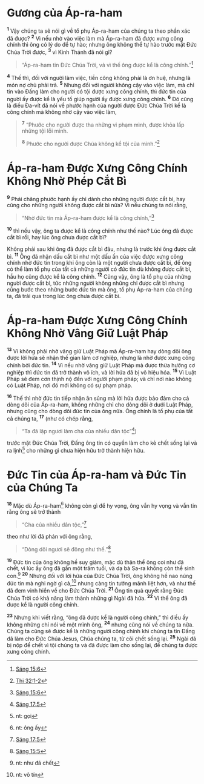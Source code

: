 # Gương của Áp-ra-ham
<sup><b>1</b></sup> Vậy chúng ta sẽ nói gì về tổ phụ Áp-ra-ham của chúng ta theo phần xác đã được? <sup><b>2</b></sup> Vì nếu nhờ vào việc làm mà Áp-ra-ham đã được xưng công chính thì ông có lý do để tự hào; nhưng ông không thể tự hào trước mặt Ðức Chúa Trời được, <sup><b>3</b></sup> vì Kinh Thánh đã nói gì?


> “Áp-ra-ham tin Ðức Chúa Trời, và vì thế ông được kể là công chính.”[^1@-8118ff07-b126-4a00-ac51-6724d6f3dc64]
>

<sup><b>4</b></sup> Thế thì, đối với người làm việc, tiền công không phải là ơn huệ, nhưng là món nợ chủ phải trả. <sup><b>5</b></sup> Nhưng đối với người không cậy vào việc làm, mà chỉ tin vào Ðấng làm cho người có tội được xưng công chính, thì đức tin của người ấy được kể là yếu tố giúp người ấy được xưng công chính. <sup><b>6</b></sup> Ðó cũng là điều Ða-vít đã nói về phước hạnh của người được Ðức Chúa Trời kể là công chính mà không nhờ cậy vào việc làm,


> <sup><b>7</b></sup> “Phước cho người được tha những vi phạm mình, được khỏa lấp những tội lỗi mình.
> 
> <sup><b>8</b></sup> Phước cho người được Chúa không kể tội của mình.”[^2@-8118ff07-b126-4a00-ac51-6724d6f3dc64]
>


# Áp-ra-ham Ðược Xưng Công Chính Không Nhờ Phép Cắt Bì
<sup><b>9</b></sup> Phải chăng phước hạnh ấy chỉ dành cho những người được cắt bì, hay cũng cho những người không được cắt bì nữa? Vì nếu chúng ta nói rằng,


> “Nhờ đức tin mà Áp-ra-ham được kể là công chính,”[^3@-8118ff07-b126-4a00-ac51-6724d6f3dc64]
>

<sup><b>10</b></sup> thì nếu vậy, ông ta được kể là công chính như thế nào? Lúc ông đã được cắt bì rồi, hay lúc ông chưa được cắt bì?

Không phải sau khi ông đã được cắt bì đâu, nhưng là trước khi ông được cắt bì. <sup><b>11</b></sup> Ông đã nhận dấu cắt bì như một dấu ấn của việc được xưng công chính nhờ đức tin trong khi ông còn là một người chưa được cắt bì, để ông có thể làm tổ phụ của tất cả những người có đức tin dù không được cắt bì, hầu họ cũng được kể là công chính. <sup><b>12</b></sup> Cũng vậy, ông là tổ phụ của những người được cắt bì, tức những người không những chỉ được cắt bì nhưng cũng bước theo những bước đức tin mà ông, tổ phụ Áp-ra-ham của chúng ta, đã trải qua trong lúc ông chưa được cắt bì.


# Áp-ra-ham Ðược Xưng Công Chính Không Nhờ Vâng Giữ Luật Pháp
<sup><b>13</b></sup> Vì không phải nhờ vâng giữ Luật Pháp mà Áp-ra-ham hay dòng dõi ông được lời hứa sẽ nhận thế gian làm cơ nghiệp, nhưng là nhờ được xưng công chính bởi đức tin. <sup><b>14</b></sup> Vì nếu nhờ vâng giữ Luật Pháp mà được thừa hưởng cơ nghiệp thì đức tin đã trở thành vô ích, và lời hứa đã bị vô hiệu hóa. <sup><b>15</b></sup> Vì Luật Pháp sẽ đem cơn thịnh nộ đến với người phạm pháp; và chỉ nơi nào không có Luật Pháp, nơi đó mới không có sự phạm pháp.

<sup><b>16</b></sup> Thế thì nhờ đức tin tiếp nhận ân sủng mà lời hứa được bảo đảm cho cả dòng dõi của Áp-ra-ham, không những chỉ cho dòng dõi ở dưới Luật Pháp, nhưng cũng cho dòng dõi đức tin của ông nữa. Ông chính là tổ phụ của tất cả chúng ta, <sup><b>17</b></sup> (như có chép rằng,


> “Ta đã lập ngươi làm cha của nhiều dân tộc”[^4@-8118ff07-b126-4a00-ac51-6724d6f3dc64])
>

trước mặt Ðức Chúa Trời, Ðấng ông tin có quyền làm cho kẻ chết sống lại và ra lịnh[^1-8118ff07-b126-4a00-ac51-6724d6f3dc64] cho những gì chưa hiện hữu trở thành hiện hữu.


# Ðức Tin của Áp-ra-ham và Ðức Tin của Chúng Ta
<sup><b>18</b></sup> Mặc dù Áp-ra-ham[^2-8118ff07-b126-4a00-ac51-6724d6f3dc64] không còn gì để hy vọng, ông vẫn hy vọng và vẫn tin rằng ông sẽ trở thành


> “Cha của nhiều dân tộc,”[^5@-8118ff07-b126-4a00-ac51-6724d6f3dc64]
>

theo như lời đã phán với ông rằng,


> “Dòng dõi ngươi sẽ đông như thế.”[^6@-8118ff07-b126-4a00-ac51-6724d6f3dc64]
>

<sup><b>19</b></sup> Ðức tin của ông không hề suy giảm, mặc dù thân thể ông coi như đã chết, vì lúc ấy ông đã gần một trăm tuổi, và dạ bà Sa-ra không còn thể sinh con.[^3-8118ff07-b126-4a00-ac51-6724d6f3dc64] <sup><b>20</b></sup> Nhưng đối với lời hứa của Ðức Chúa Trời, ông không hề nao núng đức tin mà nghi ngờ gì cả,[^4-8118ff07-b126-4a00-ac51-6724d6f3dc64] nhưng càng tin tưởng mãnh liệt hơn, và như thế đã đem vinh hiển về cho Ðức Chúa Trời. <sup><b>21</b></sup> Ông tin quả quyết rằng Ðức Chúa Trời có khả năng làm thành những gì Ngài đã hứa. <sup><b>22</b></sup> Vì thế ông đã được kể là người công chính.

<sup><b>23</b></sup> Nhưng khi viết rằng, “ông đã được kể là người công chính,” thì điều ấy không những chỉ nói về một mình ông, <sup><b>24</b></sup> nhưng cũng nói về chúng ta nữa. Chúng ta cũng sẽ được kể là những người công chính khi chúng ta tin Ðấng đã làm cho Ðức Chúa Jesus, Chúa chúng ta, từ cõi chết sống lại. <sup><b>25</b></sup> Ngài đã bị nộp để chết vì tội chúng ta và đã được làm cho sống lại, để chúng ta được xưng công chính.

[^1-8118ff07-b126-4a00-ac51-6724d6f3dc64]: nt: gọi
[^2-8118ff07-b126-4a00-ac51-6724d6f3dc64]: nt: ông ấy
[^3-8118ff07-b126-4a00-ac51-6724d6f3dc64]: nt: như đã chết
[^4-8118ff07-b126-4a00-ac51-6724d6f3dc64]: nt: vô tín
[^1@-8118ff07-b126-4a00-ac51-6724d6f3dc64]: [Sáng 15:6](/passage/?search=Gen.15.6\&version=BD2011)
[^2@-8118ff07-b126-4a00-ac51-6724d6f3dc64]: [Thi 32:1-2](/passage/?search=Ps.32.1-Ps.32.2\&version=BD2011)
[^3@-8118ff07-b126-4a00-ac51-6724d6f3dc64]: [Sáng 15:6](/passage/?search=Gen.15.6\&version=BD2011)
[^4@-8118ff07-b126-4a00-ac51-6724d6f3dc64]: [Sáng 17:5](/passage/?search=Gen.17.5\&version=BD2011)
[^5@-8118ff07-b126-4a00-ac51-6724d6f3dc64]: [Sáng 17:5](/passage/?search=Gen.17.5\&version=BD2011)
[^6@-8118ff07-b126-4a00-ac51-6724d6f3dc64]: [Sáng 15:5](/passage/?search=Gen.15.5\&version=BD2011)